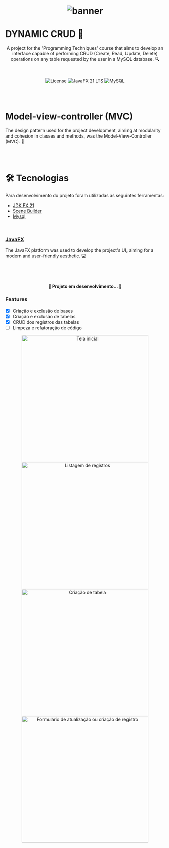 <h1 align="center">
    <img alt="banner" src="https://i.imgur.com/FZlO7Ls.png" />
    <br>
</h1>


<h1> DYNAMIC CRUD 💾 </h1>
<p align="center">A project for the 'Programming Techniques' course that aims to develop an interface capable of performing CRUD (Create, Read, Update, Delete) operations on any table requested by the user in a MySQL database. 🔍</p>
<br>

<p align="center">
<img alt="License" src="https://img.shields.io/badge/license-MIT-green">
<img alt="JavaFX 21 LTS" src="https://img.shields.io/badge/JavaFX-21_LTS-blue">
<img alt="MySQL" src="https://img.shields.io/badge/MariaDB-10.4.28-blue">
</p>

<br><br>

# Model-view-controller (MVC)
The design pattern used for the project development, aiming at modularity and cohesion in classes and methods, was the Model-View-Controller (MVC). 📜

<br><br>

# 🛠 Tecnologias

Para desenvolvimento do projeto foram utilizadas as seguintes ferramentas:
<br>
- [JDK FX 21](https://www.azul.com/)
- [Scene Builder](https://gluonhq.com/products/scene-builder/)
- [Mysql](https://www.mysql.com/)
<br>

### [JavaFX](https://openjfx.io/)

The JavaFX platform was used to develop the project's UI, aiming for a modern and user-friendly aesthetic. 💻
<br><br><br>
#
<h4 align="center"> 
	🚧  Projeto em desenvolvimento...  🚧
</h4>

### Features

- [x] Criação e exclusão de bases
- [x] Criação e exclusão de tabelas
- [x] CRUD dos registros das tabelas
- [ ] Limpeza e refatoração de código

<div align="center">
  <img src="https://i.imgur.com/xkhFkYP.png" alt="Tela inicial" width="400" />
  <img src="https://i.imgur.com/xRHBDcO.png" alt="Listagem de registros" width="400" />
</div>
<div align="center">
  <img src="https://i.imgur.com/t8q3RsH.png" alt="Criação de tabela" width="400" />
  <img src="https://i.imgur.com/TnMnjkF.png" alt="Formulário de atualização ou criação de registro" width="400" />
</div>



